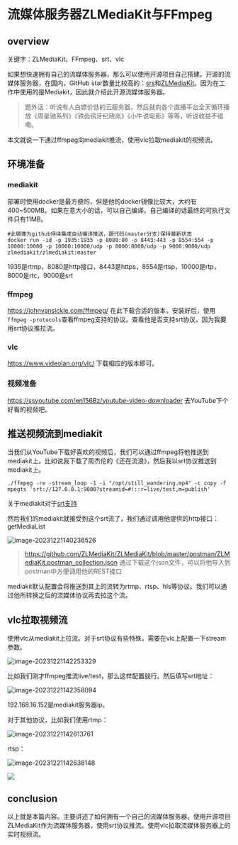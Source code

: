 # 流媒体服务器ZLMediaKit与FFmpeg



## overview

关键字：ZLMediaKit、FFmpeg、srt、vlc

如果想快速拥有自己的流媒体服务器，那么可以使用开源项目自己搭建。开源的流媒体服务器，在国内，GitHub star数量比较高的：[srs](https://github.com/ossrs/srs)和[ZLMediaKit](https://github.com/ZLMediaKit/ZLMediaKit)。因为在工作中使用的是Mediakit，因此就介绍此开源流媒体服务器。

> 题外话：听说有人白嫖价低的云服务器，然后就向各个直播平台全天循环播放《周星驰系列》《铁齿铜牙纪晓岚》《小牛说电影》等等，听说收益不错嘞。

本文就说一下通过ffmpeg向mediakit推流，使用vlc拉取mediakit的视频流。

## 环境准备

### mediakit

部署时使用docker是最方便的，但是他的docker镜像比较大，大约有400~500MB。如果在意大小的话，可以自己编译。自己编译的话最终的可执行文件只有11MB。

```
#此镜像为github持续集成自动编译推送，跟代码(master分支)保持最新状态
docker run -id -p 1935:1935 -p 8080:80 -p 8443:443 -p 8554:554 -p 10000:10000 -p 10000:10000/udp -p 8000:8000/udp -p 9000:9000/udp zlmediakit/zlmediakit:master
```

1935是rtmp，8080是http接口，8443是https，8554是rtsp，10000是rtp，8000是rtc，9000是srt

### ffmpeg

https://johnvansickle.com/ffmpeg/ 在此下载合适的版本，安装好后，使用`ffmpeg -protocols`查看ffmpeg支持的协议。查看他是否支持srt协议，因为我要用srt协议推拉流。

### vlc

https://www.videolan.org/vlc/ 下载相应的版本即可。



### 视频准备

https://ssyoutube.com/en156Bz/youtube-video-downloader 去YouTube下个好看的视频吧。



## 推送视频流到mediakit

当我们从YouTube下载好喜欢的视频后，我们可以通过ffmpeg将他推送到mediakit上。比如说我下载了周杰伦的《还在流浪》，然后我以srt协议推送到mediakit上。

```
./ffmpeg -re -stream_loop -1 -i "/opt/still_wandering.mp4" -c copy -f mpegts 'srt://127.0.0.1:9000?streamid=#!::r=live/test,m=publish'
```

关于mediakit对于[srt支持](https://github.com/ZLMediaKit/ZLMediaKit/blob/master/srt/srt.md)

然后我们的mediakit就接受到这个srt流了，我们通过调用他提供的http接口：getMediaList

![image-20231221140236526](https://pic-keboom.oss-cn-hangzhou.aliyuncs.com/img/image-20231221140236526.png)

> https://github.com/ZLMediaKit/ZLMediaKit/blob/master/postman/ZLMediaKit.postman_collection.json 通过下载这个json文件，可以将他导入到postman中方便调用他的REST接口

mediakit默认配置会将推送到其上的流转为rtmp、rtsp、hls等协议。我们可以通过他所转换之后的流媒体协议再去拉这个流。



## vlc拉取视频流

使用vlc从mediakit上拉流。对于srt协议有些特殊，需要在vlc上配置一下stream参数。

![image-20231221142253329](https://pic-keboom.oss-cn-hangzhou.aliyuncs.com/img/image-20231221142253329.png)

比如我们刚才ffmpeg推流live/test，那么这样配置就行。然后填写srt地址：

![image-20231221142358094](https://pic-keboom.oss-cn-hangzhou.aliyuncs.com/img/image-20231221142358094.png)

192.168.16.152是mediakit服务器ip。



对于其他协议，比如我们使用rtmp：

![image-20231221142613761](https://pic-keboom.oss-cn-hangzhou.aliyuncs.com/img/image-20231221142613761.png)

rtsp：

![image-20231221142638148](https://pic-keboom.oss-cn-hangzhou.aliyuncs.com/img/image-20231221142638148.png)

![](https://pic-keboom.oss-cn-hangzhou.aliyuncs.com/img/image-20231221142705424.png)

## conclusion

以上就是本篇内容。主要讲述了如何拥有一个自己的流媒体服务器。使用开源项目ZLMediaKit作为流媒体服务器，使用srt协议推流。使用vlc拉取流媒体服务器上的实时视频流。